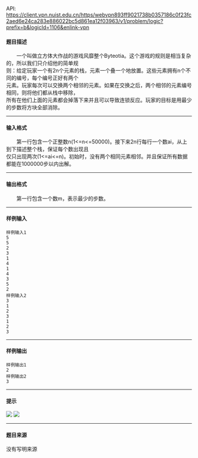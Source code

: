 API: https://client.vpn.nuist.edu.cn/https/webvpn893ff9021738b0357186c0f23fc2aed6e24ca283e886022bc5d861ea12f03963/v1/problem/logic?prefix=b&logicId=1106&enlink-vpn

#### 题目描述

　　一个叫做立方体大作战的游戏风靡整个Byteotia。这个游戏的规则是相当复杂的，所以我们只介绍他的简单规  
则：给定玩家一个有2n个元素的栈，元素一个叠一个地放置。这些元素拥有n个不同的编号，每个编号正好有两个  
元素。玩家每次可以交换两个相邻的元素。如果在交换之后，两个相邻的元素编号相同，则将他们都从栈中移除，  
所有在他们上面的元素都会掉落下来并且可以导致连锁反应。玩家的目标是用最少的步数将方块全部消除。

---

#### 输入格式

　　第一行包含一个正整数n(1<=n<=50000)。接下来2n行每行一个数ai，从上到下描述整个栈，保证每个数出现且  
仅只出现两次(1<=ai<=n)。初始时，没有两个相同元素相邻。并且保证所有数据都能在1000000步以内出解。

---

#### 输出格式

　　第一行包含一个数m，表示最少的步数。

---

#### 样例输入
```
样例输入1
5
5
2
3
1
4
1
4
3
5
2
样例输入2
3
1
2
3
1
2
3

```

---

#### 样例输出
```
样例输出1
2
样例输出2
3
```

---

#### 提示

![](../file/1106_0.jpg) ![](../file/1106_1.jpg)

---

#### 题目来源

没有写明来源